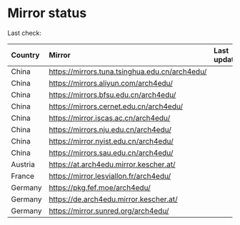 <script src="./time.js"></script>
# Mirror status
Last check: <script type="text/javascript">localize(1738787040.9557354);</script>

|Country|Mirror|Last update|
|:------|:-----|:----------|
|China|https://mirrors.tuna.tsinghua.edu.cn/arch4edu/|<script type="text/javascript">localize(1738737666);</script>|
|China|https://mirrors.aliyun.com/arch4edu/|<script type="text/javascript">localize(1738737666);</script>|
|China|https://mirrors.bfsu.edu.cn/arch4edu/|<script type="text/javascript">localize(1738737666);</script>|
|China|https://mirrors.cernet.edu.cn/arch4edu/|<script type="text/javascript">localize(1738737666);</script>|
|China|https://mirror.iscas.ac.cn/arch4edu/|<script type="text/javascript">localize(1738737666);</script>|
|China|https://mirrors.nju.edu.cn/arch4edu/|<script type="text/javascript">localize(1738651345);</script>|
|China|https://mirror.nyist.edu.cn/arch4edu/|<script type="text/javascript">localize(1738737666);</script>|
|China|https://mirrors.sau.edu.cn/arch4edu/|<script type="text/javascript">localize(1731653531);</script>|
|Austria|https://at.arch4edu.mirror.kescher.at/|<script type="text/javascript">localize(1738737666);</script>|
|France|https://mirror.lesviallon.fr/arch4edu/|<script type="text/javascript">localize(1738737666);</script>|
|Germany|https://pkg.fef.moe/arch4edu/|<script type="text/javascript">localize(1738737666);</script>|
|Germany|https://de.arch4edu.mirror.kescher.at/|<script type="text/javascript">localize(1738737666);</script>|
|Germany|https://mirror.sunred.org/arch4edu/|<script type="text/javascript">localize(1738737666);</script>|

<script src="./tablefilter/tablefilter.js"></script>
<script src="./table.js"></script>